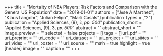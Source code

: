 +++
title = "Mortality of NBA Players: Risk Factors and Comparison with the General US Population"
date = "2019-01-01"
authors = ["Jose A Martinez", "Klaus Langohr", "Julian Felipo", "Marti Casals"]
publication_types = ["2"]
publication = "Applied Sciences, (9), 3, _pp. 500_"
publication_short = "Applied Sciences, (9), 3, _pp. 500_"
abstract = ""
abstract_short = ""
image_preview = ""
selected = false
projects = []
tags = []
url_pdf = ""
url_preprint = ""
url_code = ""
url_dataset = ""
url_project = ""
url_slides = ""
url_video = ""
url_poster = ""
url_source = ""
math = true
highlight = true
[header]
image = ""
caption = ""
+++
